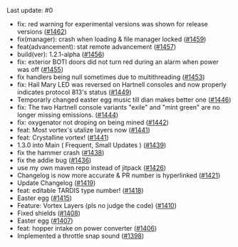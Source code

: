 Last update: #0

- fix: red warning for experimental versions was shown for release versions ([#1462](https://github.com/amblelabs/ait/pull/1462))
- fix(manager): crash when loading & file manager locked ([#1459](https://github.com/amblelabs/ait/pull/1459))
- feat(advancement): stat remote advancement ([#1457](https://github.com/amblelabs/ait/pull/1457))
- build(ver): 1.2.1-alpha ([#1456](https://github.com/amblelabs/ait/pull/1456))
- fix: exterior BOTI doors did not turn red during an alarm when power was off ([#1455](https://github.com/amblelabs/ait/pull/1455))
- fix handlers being null sometimes due to multithreading ([#1453](https://github.com/amblelabs/ait/pull/1453))
- fix: Hail Mary LED was reversed on Hartnell consoles and now properly indicates protocol 813's status ([#1449](https://github.com/amblelabs/ait/pull/1449))
- Temporarly changed easter egg music till dian makes better one ([#1446](https://github.com/amblelabs/ait/pull/1446))
- fix: The two Hartnell console variants "exile" and "mint green" are no longer missing emissions. ([#1444](https://github.com/amblelabs/ait/pull/1444))
- fix: oxygenator not droping on being mined ([#1442](https://github.com/amblelabs/ait/pull/1442))
- feat: Most vortex's utalize layers now ([#1441](https://github.com/amblelabs/ait/pull/1441))
- feat: Crystalline vortex! ([#1441](https://github.com/amblelabs/ait/pull/1441))
- 1.3.0 into Main ( Frequent, Small Updates ) ([#1439](https://github.com/amblelabs/ait/pull/1439))
- fix the hammer crash ([#1438](https://github.com/amblelabs/ait/pull/1438))
- fix the addie bug ([#1436](https://github.com/amblelabs/ait/pull/1436))
- use my own maven repo instead of jitpack ([#1426](https://github.com/amblelabs/ait/pull/1426))
- Changelog is now more accurate & PR number is hyperlinked ([#1421](https://github.com/amblelabs/ait/pull/1421))
- Update Changelog ([#1419](https://github.com/amblelabs/ait/pull/1419))
- feat: editable TARDIS type number! ([#1418](https://github.com/amblelabs/ait/pull/1418))
- Easter egg ([#1415](https://github.com/amblelabs/ait/pull/1415))
- Feature: Vortex Layers (pls no judge the code)  ([#1410](https://github.com/amblelabs/ait/pull/1410))
- Fixed shields ([#1408](https://github.com/amblelabs/ait/pull/1408))
- Easter egg ([#1407](https://github.com/amblelabs/ait/pull/1407))
- feat: hopper intake on power converter ([#1406](https://github.com/amblelabs/ait/pull/1406))
- Implemented a throttle snap sound ([#1398](https://github.com/amblelabs/ait/pull/1398))